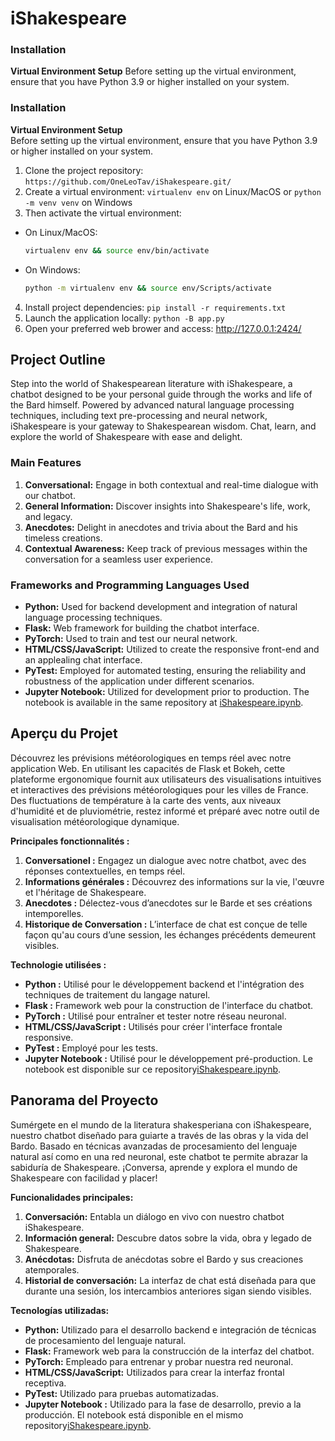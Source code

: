 # iShakespeare

### Installation

**Virtual Environment Setup**
Before setting up the virtual environment, ensure that you have Python 3.9 or higher installed on your system.

### Installation
**Virtual Environment Setup**\
Before setting up the virtual environment, ensure that you have Python 3.9 or higher installed on your system.
1. Clone the project repository: `https://github.com/OneLeoTav/iShakespeare.git/`
2. Create a virtual environment: `virtualenv env` on Linux/MacOS or `python -m venv venv` on Windows
3. Then activate the virtual environment:
- On Linux/MacOS:
  ```bash
  virtualenv env && source env/bin/activate
  ```
- On Windows:
    ```bash
    python -m virtualenv env && source env/Scripts/activate
    ```
4. Install project dependencies: `pip install -r requirements.txt`
5. Launch the application locally: `python -B app.py`
6. Open your preferred web brower and access: http://127.0.0.1:2424/

## Project Outline
Step into the world of Shakespearean literature with iShakespeare, a chatbot designed to be your personal guide through the works and life of the Bard himself. Powered by advanced natural language processing techniques, including text pre-processing and neural network, iShakespeare is your gateway to Shakespearean wisdom. Chat, learn, and explore the world of Shakespeare with ease and delight.

### Main Features
1. **Conversational:** Engage in both contextual and real-time dialogue with our chatbot.
2. **General Information:** Discover insights into Shakespeare's life, work, and legacy.
3. **Anecdotes:** Delight in anecdotes and trivia about the Bard and his timeless creations.
3. **Contextual Awareness:** Keep track of previous messages within the conversation for a seamless user experience.

### Frameworks and Programming Languages Used
- **Python:** Used for backend development and integration of natural language processing techniques.
- **Flask:** Web framework for building the chatbot interface.
- **PyTorch:** Used to train and test our neural network.
- **HTML/CSS/JavaScript:** Utilized to create the responsive front-end and an applealing chat interface.
- **PyTest:** Employed for automated testing, ensuring the reliability and robustness of the application under different scenarios.
- **Jupyter Notebook:** Utilized for development prior to production. The notebook is available in the same repository at [iShakespeare.ipynb](https://github.com/OneLeoTav/GenerativeWizard/blob/main/iShakespeare.ipynb).

## Aperçu du Projet
Découvrez les prévisions météorologiques en temps réel avec notre application Web. En utilisant les capacités de Flask et Bokeh, cette plateforme ergonomique fournit aux utilisateurs des visualisations intuitives et interactives des prévisions météorologiques pour les villes de France. Des fluctuations de température à la carte des vents, aux niveaux d'humidité et de pluviométrie, restez informé et préparé avec notre outil de visualisation météorologique dynamique.

**Principales fonctionnalités :**
1. **Conversationel :** Engagez un dialogue avec notre chatbot, avec des réponses contextuelles, en temps réel. 
2. **Informations générales :** Découvrez des informations sur la vie, l'œuvre et l'héritage de Shakespeare.
4. **Anecdotes :** Délectez-vous d’anecdotes sur le Barde et ses créations intemporelles.
5. **Historique de Conversation :** L’interface de chat est conçue de telle façon qu'au cours d’une session, les échanges précédents demeurent visibles.


**Technologie utilisées :**
- **Python :** Utilisé pour le développement backend et l'intégration des techniques de traitement du langage naturel.
- **Flask :** Framework web pour la construction de l'interface du chatbot.
- **PyTorch :** Utilisé pour entraîner et tester notre réseau neuronal.
- **HTML/CSS/JavaScript :** Utilisés pour créer l'interface frontale responsive.
- **PyTest :** Employé pour les tests.
- **Jupyter Notebook :** Utilisé pour le développement pré-production. Le notebook est disponible sur ce repository[iShakespeare.ipynb](https://github.com/OneLeoTav/GenerativeWizard/blob/main/iShakespeare.ipynb).

## Panorama del Proyecto
Sumérgete en el mundo de la literatura shakesperiana con iShakespeare, nuestro chatbot diseñado para guiarte a través de las obras y la vida del Bardo. Basado en técnicas avanzadas de procesamiento del lenguaje natural así como en una red neuronal, este chatbot te permite abrazar la sabiduría de Shakespeare. ¡Conversa, aprende y explora el mundo de Shakespeare con facilidad y placer!


**Funcionalidades principales:**
1. **Conversación:** Entabla un diálogo en vivo con nuestro chatbot iShakespeare.
2. **Información general:** Descubre datos sobre la vida, obra y legado de Shakespeare.
3. **Anécdotas:** Disfruta de anécdotas sobre el Bardo y sus creaciones atemporales.
4. **Historial de conversación:** La interfaz de chat está diseñada para que durante una sesión, los intercambios anteriores sigan siendo visibles.


**Tecnologías utilizadas:**
- **Python:** Utilizado para el desarrollo backend e integración de técnicas de procesamiento del lenguaje natural.
- **Flask:** Framework web para la construcción de la interfaz del chatbot.
- **PyTorch:** Empleado para entrenar y probar nuestra red neuronal.
- **HTML/CSS/JavaScript:** Utilizados para crear la interfaz frontal receptiva.
- **PyTest:** Utilizado para pruebas automatizadas.
- **Jupyter Notebook :** Utilizado para la fase de desarrollo, previo a la producción. El notebook está disponible en el mismo repository[iShakespeare.ipynb](https://github.com/OneLeoTav/GenerativeWizard/blob/main/iShakespeare.ipynb).
